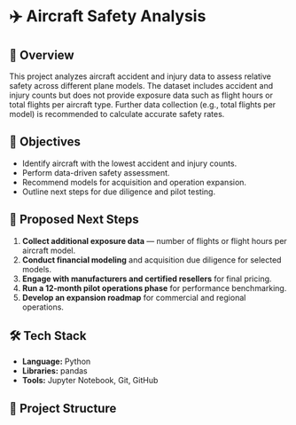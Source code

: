 # ✈️ Aircraft Safety Analysis

## 📘 Overview
This project analyzes aircraft accident and injury data to assess relative safety across different plane models.
The dataset includes accident and injury counts but does not provide exposure data such as flight hours or total flights per aircraft type.
Further data collection (e.g., total flights per model) is recommended to calculate accurate safety rates.

## 🎯 Objectives
- Identify aircraft with the lowest accident and injury counts.
- Perform data-driven safety assessment.
- Recommend models for acquisition and operation expansion.
- Outline next steps for due diligence and pilot testing.

## 🧮 Proposed Next Steps
1. **Collect additional exposure data** — number of flights or flight hours per aircraft model.
2. **Conduct financial modeling** and acquisition due diligence for selected models.
3. **Engage with manufacturers and certified resellers** for final pricing.
4. **Run a 12-month pilot operations phase** for performance benchmarking.
5. **Develop an expansion roadmap** for commercial and regional operations.

## 🛠️ Tech Stack
- **Language:** Python
- **Libraries:** pandas
- **Tools:** Jupyter Notebook, Git, GitHub

## 📂 Project Structure
